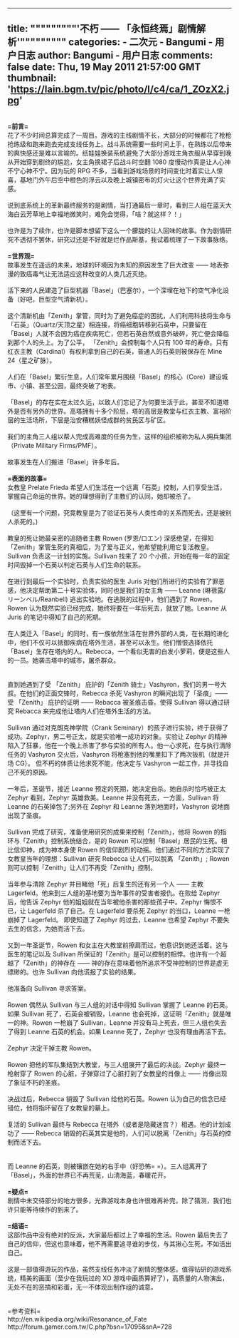 
---
title: """""""""'不朽 —— 「永恒终焉」剧情解析'"""""""""
categories: 
    - 二次元
    - Bangumi - 用户日志
author: Bangumi - 用户日志
comments: false
date: Thu, 19 May 2011 21:57:00 GMT
thumbnail: 'https://lain.bgm.tv/pic/photo/l/c4/ca/1_ZOzX2.jpg'
---

<div>   
<img src="https://lain.bgm.tv/pic/photo/l/c4/ca/1_ZOzX2.jpg" class="code" alt referrerpolicy="no-referrer"><br>
<br>
<span style="font-weight:bold;">=前言=</span><br>
花了不少时间总算完成了一周目。游戏的主线剧情不长，大部分的时候都花了枪枪抢练级和跑来跑去完成支线任务上。战斗系统需要一些时间上手，在熟练以后带来的爽快感还是难以言喻的。纸娃娃换装系统避免了大部分游戏主角衣服从早穿到晚从开始穿到剧终的尴尬，女主角换裙子后战斗时空翻 1080 度慢动作真是让人心神不宁心神不宁。因为玩的 RPG 不多，当看到游戏场景的时间变化时着实让人惊喜，基地门外午后空中橙色的浮云以及晚上城镇密布的灯火让这个世界充满了实感。<br>
<br>
说到底系统上的革新最终服务的是剧情，当打通最后一章时，看到三人组在蓝天大海白云芳草地上幸福地微笑时，难免会觉得，「啥？就这样？！」<br>
<br>
也许是为了续作，也许是脚本想留下这么一个朦胧的让人回味的故事。作为剧情研究不透彻不罢休，研究过还是不好就是烂作品斯基，我试着梳理了一下故事脉络。<br>
<br>
<span style="font-weight:bold;">=世界观=</span><br>
故事发生在遥远的未来，地球的环境因为未知的原因发生了巨大改变 —— 地表弥漫的致癌毒气让无法适应这种改变的人类几近灭绝。<br>
<br>
活下来的人民建造了巨型机器「Basel」（巴塞尔），一个深埋在地下的空气净化设备（好吧，巨型空气清新机）。<br>
<br>
<img src="https://lain.bgm.tv/pic/photo/l/c4/ca/1_TdETq.jpg" class="code" alt referrerpolicy="no-referrer"><br>
这个清新机由「Zenith」掌管，同时为了避免癌症的困扰，人们利用科技将生命与「石英」（Quartz/天顶之星）相连接，将癌细胞转移到石英中，只要留在 「Basel」人就不会因为癌症疾病死亡，但若石英自然或意外破碎，死亡便会降临到那个人的头上。为了公平， 「Zenith」会控制每个人只有 100 年的寿命。只有红衣主教（Cardinal）有权利拿到自己的石英，普通人的石英则被保存在 Mine 24（星之矿脉）。<br>
<br>
人们在「Basel」繁衍生息，人们常年累月围绕「Basel」的核心（Core）建设城市、小镇、甚至公园，最终突破了地表。<br>
<br>
「Basel」的存在实在太过久远，以致人们忘记了为何要生活于此，甚至不知道塔外是否有另外的世界。高塔拥有十多个阶层，塔的高层是教堂与红衣主教、富裕阶层的生活场所，下层是治安糟糕妖怪成群的贫民区与矿区。<br>
<br>
<img src="https://lain.bgm.tv/pic/photo/l/c4/ca/1_KK0Ni.jpg" class="code" alt referrerpolicy="no-referrer"><br>
我们的主角三人组以帮人完成高难度的任务为生，这样的组织被称为私人拥兵集团（Private Military Firms/PMF）。<br>
<br>
故事发生在人们搬进「Basel」许多年后。<br>
<br>
<span style="font-weight:bold;">=表面的故事=</span><br>
<img src="https://lain.bgm.tv/pic/photo/l/c4/ca/1_m5jBH.jpg" class="code" alt referrerpolicy="no-referrer"><br>
女教皇 Prelate Frieda 希望人们生活在一个远离「石英」控制，人们享受生活，掌握自己命运的世界。她的理想得到了主教们的认同，她却被杀了。<br>
<br>
（这里有一个问题，究竟教皇是为了验证石英与人类性命的关系而死去，还是被别人杀死的。)<br>
<br>
教皇的死让她最亲密的追随者主教 Rowen (罗恩/ロエン) 深感绝望，在得知「Zenith」掌管生死的真相后，为了爱与正义，他希望能利用它复活教皇。 Sullivan 负责这一计划的实施。Sullivan 找来了 20 个小孩，开始在每一年的固定时间毁掉一个石英以判定石英与人们生命的联系。<br>
<br>
在进行到最后一个实验时，负责实验的医生 Juris 对他们所进行的实验有了罪恶感，他决定帮助第二十号实验体，同时也是我们的女主角 —— Leanne (琳蓓露/リーンベル/Reanbell) 逃出实验地。在逃脱的过程中，他们遇到了 Rowen，Rowen 认为既然实验已经完成，她终将要在一年后死去，就放了她。Leanne 从 Juris 的笔记中得知了自己的死期。<br>
<br>
在人类迁入「Basel」的同时，有一族依然生活在世界外部的人类，在长期的进化中，他们不仅可以抵御疾病在塔外生活，甚至可以永生。他们憎恨选择依托「Basel」生存在塔内的人。Rebecca，一个看似无害的白发小萝莉，便是这些人的一员。她袭击塔中的城市，屠杀群众。<br>
<br>
<img src="https://lain.bgm.tv/pic/photo/l/c4/ca/1_lF5oA.jpg" class="code" alt referrerpolicy="no-referrer"><br>
<br>
直到她遇到了受 「Zenith」 庇护的「Zenith 骑士」Vashyron，我们的男一号大叔。在他们的正面交锋时，Rebecca 杀死 Vashyron 的瞬间出现了「圣痕」—— 受 「Zenith」 庇护的证明 —— Rebacca 被圣痕击昏。使得 Sullivan 得以通过研究 Rebacca 来完成他让塔内人们在塔外生活的方法。<br>
<br>
Sullivan 通过对克朗克神学院（Crank Seminary）的孩子进行实验，终于获得了成功。Zephyr，男二号正太，就是实验唯一成功的对象。实验让 Zephyr 的精神陷入了狂暴，他在一个晚上杀害了参与实验的所有人。他一心求死，在与执行清除任务的 Vashyron 交火后，Vashyron 将枪塞到他的嘴里扣下了两次扳机（就是开场 CG）。 但不朽的体质让他求死不能，他决定与 Vashyron 一起工作，并寻找自己不死的原因。<br>
<br>
<img src="https://lain.bgm.tv/pic/photo/l/c4/ca/1_h2okA.jpg" class="code" alt referrerpolicy="no-referrer"><br>
一年后，圣诞节，接近 Leanne 预定的死期，她决定自杀。她自杀时恰巧被正太 Zephyr 看到，Zephyr 英雄救美。Leanne 并没有死去，一方面，Sullivan 将 Leanne 的石英掉包了;另外在 Zephyr 和 Leanne 落到地面时，Vashyron 说地面出现了圣痕。<br>
<br>
Sullivan 完成了研究，准备使用研究的成果来控制「Zenith」，他将 Rowen 的指环与「Zenith」控制系统结合，是的 Rowen 可以控制「Basel」居民的生死。相比信仰神，成为神本身使 Rowen 的信仰剧烈的动摇。他们通过不同的方法实现了女教皇当年的理想：Sullivan 研究 Rebecca 让人们可以脱离 「Zenith」; Rowen 则可以控制「Zenith」让人们不再受「Zenith」控制。<br>
<br>
当年参与清除 Zephyr 并目睹他「死」后复生的还有另一个人 —— 主教 Lagerfeld。他来到三人组的基地要为当年事件的受害者报仇。在败给 Zephyr 后，他告诉 Zephyr 他的姐姐就在当年被他杀害的那些孩子中。Zephyr 悔恨不已，让 Lagerfeld 杀了自己。在 Lagerfeld 要杀死 Zephyr 的当口，Leanne 一枪崩掉了 Lagerfeld。 即使知道了 Zephyr 的过去，Leanne 也希望 Zephyr 不要失去生的信念，为她而活下去。<br>
<br>
又到一年圣诞节，Rowen 和女主在大教堂前擦肩而过，他意识到她还活着。这与医生的笔记以及 Sullivan 所保证的「Zenith」是可以控制的相悖。也许有一个超越了「Zenith」的神存在 —— 神的存在意味着他所追求不受神控制的世界是虚无缥缈的。也许 Sullivan 向他谎报了实验的结果。<br>
<br>
他准备向 Sullivan 寻求答案。<br>
<br>
Rowen 偶然从 Sullivan 与三人组的对话中得知 Sullivan 掌握了 Leanne 的石英。如果 Sullivan 死了，石英会被销毁，Leanne 也会死掉，这证明「Zenith」就是唯一的神。Rowen 一枪崩了 Sullivan，Leanne 并没有马上死去，但三人组也失去了得到 Leanne 石英的机会。如果 Leanne 死了，Zephyr 也没有理由再活下去。<br>
<br>
Zephyr 决定干掉主教 Rowen。<br>
<br>
Rowen 把他的军队集结到大教堂，与三人组展开了最后的决战。Zephyr 最终一枪射穿了 Rowen 的心脏，子弹穿过了心脏打到了女教皇的肖像上 —— 肖像出现了象征不朽的圣痕。<br>
<br>
决战过后，Rebecca 销毁了 Sullivan 给他的石英。Rowen 认为自己的信念已经错位，他将指环留在了女教皇的墓上。<br>
<br>
复活的 Sullivan 最终与 Rebecca 在塔外（或者是隐藏迷宫？）相遇。他的计划成功了 —— Rebecca 销毁的石英其实是他的，人们可以脱离「Zenith」与石英的控制而活下去。<br>
<br>
<img src="https://lain.bgm.tv/pic/photo/l/c4/ca/1_gmrVx.jpg" class="code" alt referrerpolicy="no-referrer"><br>
<br>
而 Leanne 的石英，则被镶嵌在她的右手中（好恐怖= =）。三人组离开了「Basel」，外面的世界已不再荒芜，山清海蓝，春暖花开。<br>
<br>
<span style="font-weight:bold;">=疑点=</span><br>
剧情中未交待部分的地方很多，光靠游戏本身也许很难再补完，除了猜测，我们也许只能等待续作的到来了。<br>
<br>
<span style="font-weight:bold;">=结语=</span><br>
这部作品中没有绝对的反派，大家最后都过上了幸福的生活。Rowen 最后失去了自己的信仰，但这也意味着，他不再需要追寻谁的步伐，与其揪心生死，不如活出自己。<br>
<br>
这是一部值得游玩的作品，虽然支线任务冲淡了剧情的整体感，值得钻研的游戏系统，精美的画面（至少在我玩过的 XO 游戏中画质算好了），高质量的人物演出，无处不在的恶搞和彩蛋，无一不体现出制作组的诚意。<br>
<br>
<img src="https://lain.bgm.tv/pic/photo/l/c4/ca/1_Rv5ss.jpg" class="code" alt referrerpolicy="no-referrer"><br>
<br>
=参考资料=<br>
http://en.wikipedia.org/wiki/Resonance_of_Fate<br>
http://forum.gamer.com.tw/C.php?bsn=17095&snA=728<br>
  
</div>
            